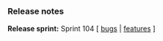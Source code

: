 ### Release notes
<!-- Please add your release notes in the following format:
- My change description (#PR)
-->

**Release sprint:** Sprint 104
[ [bugs](https://github.com/Azure/azure-functions-host/issues?q=is%3Aissue+milestone%3A%22Functions+Sprint+<successiveSprint>%22+label%3Abug+is%3Aclosed) | [features](https://github.com/Azure/azure-functions-host/issues?q=is%3Aissue+milestone%3A%22Functions+Sprint+104%22+label%3Afeature+is%3Aclosed) ]
